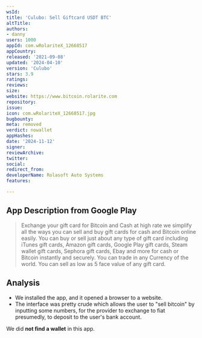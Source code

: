 ```yaml
---
wsId: 
title: 'Culubo: Sell Giftcard USDT BTC'
altTitle: 
authors:
- danny
users: 1000
appId: com.wRolariteX_12668517
appCountry: 
released: '2021-09-08'
updated: '2024-04-10'
version: 'Culubo'
stars: 3.9
ratings: 
reviews: 
size: 
website: https://www.bitcoin.rolarite.com
repository: 
issue: 
icon: com.wRolariteX_12668517.jpg
bugbounty: 
meta: removed
verdict: nowallet
appHashes: 
date: '2024-11-12'
signer: 
reviewArchive: 
twitter: 
social: 
redirect_from: 
developerName: Rolasoft Auto Systems
features: 

---
```


## App Description from Google Play

> Exchange your gift card for Bitcoin and Cash at high rate we simplify all the ways you can sell and buy gift cards for cash and Bitcoin online easily. You can buy or sell just about any type of gift card including iTunes gift cards, Amazon gift cards, Google Play gift cards, Steam wallet gift cards, Sephora gift cards, Ebay and more for cash or Bitcoin instantly and securely. You can trade in any Currency of the world. You can sell as low as 5 face value of any gift card.

## Analysis 

- We installed the app, and it opened a browser to a website. 
- The interface was pretty crude which allows the user to "sell bitcoin" by inputting some numbers, for the provider to exchange to fiat presumedly, to deposit to the user's bank account. 

We did **not find a wallet** in this app.
